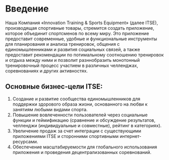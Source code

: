 # **Введение**
  Наша Компания «Innovation Training & Sports Equipment» (далее ITSE), производящая спортивные товары, стремится создать приложение, которое объединит спортсменов по всему миру. Это приложение предоставит современные,
удобные и функциональные инструменты для планирования и анализа тренировок, общения с единомышленниками и развития социальных связей, а также предоставит рекомендации по потимальному соотношению тренировок и отдыха между ними и 
позволит разннобразить монотонный тренировочный процесс участием в различных челленджах, соревнованиях и других активностях.

## Основные бизнес-цели ITSE:
1.	Создание и развитие сообщества единомышленников для поддержки здорового образа жизни, основанного на любви к занятиям любыми видами спорта.
2.	Повышение вовлеченности пользователей через социальные функции и геймификацию (сравнение и обсуждение результатов, челленджи (индивидуальные и совместные), рейтинг в категориях).
3.	Увеличение продаж за счет интеграции с существующими приложениями ITSE и сторонними спортивными интернет-ресурсами.
4.	Обеспечение масштабируемости для глобального использования приложения и проведения децентрализованных соревнований.
